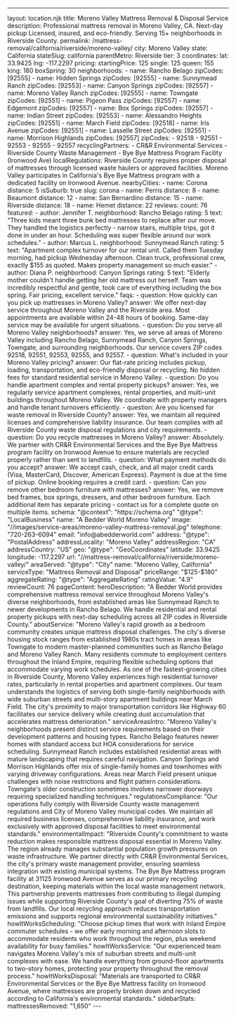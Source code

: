 ---
layout: location.njk
title: Moreno Valley Mattress Removal & Disposal Service
description: Professional mattress removal in Moreno Valley, CA. Next-day pickup Licensed, insured, and eco-friendly. Serving 15+ neighborhoods in Riverside County.
permalink: /mattress-removal/california/riverside/moreno-valley/
city: Moreno Valley state: California stateSlug: california parentMetro: Riverside tier: 3 coordinates: lat: 33.9425 lng: -117.2297 pricing: startingPrice: 125 single: 125 queen: 155 king: 180 boxSpring: 30 neighborhoods: - name: Rancho Belago zipCodes: [92555] - name: Hidden Springs zipCodes: [92555] - name: Sunnymead Ranch zipCodes: [92553] - name: Canyon Springs zipCodes: [92557] - name: Moreno Valley Ranch zipCodes: [92555] - name: Towngate zipCodes: [92551] - name: Pigeon Pass zipCodes: [92557] - name: Edgemont zipCodes: [92557] - name: Box Springs zipCodes: [92557] - name: Indian Street zipCodes: [92553] - name: Alessandro Heights zipCodes: [92551] - name: March Field zipCodes: [92518] - name: Iris Avenue zipCodes: [92551] - name: Lasselle Street zipCodes: [92551] - name: Morrison Highlands zipCodes: [92557] zipCodes: - 92518 - 92551 - 92553 - 92555 - 92557 recyclingPartners: - CR&R Environmental Services - Riverside County Waste Management - Bye Bye Mattress Program Facility (Ironwood Ave) localRegulations: Riverside County requires proper disposal of mattresses through licensed waste haulers or approved facilities. Moreno Valley participates in California's Bye Bye Mattress program with a dedicated facility on Ironwood Avenue. nearbyCities: - name: Corona distance: 5 isSuburb: true slug: corona - name: Perris distance: 8 - name: Beaumont distance: 12 - name: San Bernardino distance: 15 - name: Riverside distance: 18 - name: Hemet distance: 22 reviews: count: 76 featured: - author: Jennifer T. neighborhood: Rancho Belago rating: 5 text: "Three kids meant three bunk bed mattresses to replace after our move. They handled the logistics perfectly - narrow stairs, multiple trips, got it done in under an hour. Scheduling was super flexible around our work schedules." - author: Marcus L. neighborhood: Sunnymead Ranch rating: 5 text: "Apartment complex turnover for our rental unit. Called them Tuesday morning, had pickup Wednesday afternoon. Clean truck, professional crew, exactly $155 as quoted. Makes property management so much easier." - author: Diana P. neighborhood: Canyon Springs rating: 5 text: "Elderly mother couldn't handle getting her old mattress out herself. Team was incredibly respectful and gentle, took care of everything including the box spring. Fair pricing, excellent service." faqs: - question: How quickly can you pick up mattresses in Moreno Valley? answer: We offer next-day service throughout Moreno Valley and the Riverside area. Most appointments are available within 24-48 hours of booking. Same-day service may be available for urgent situations. - question: Do you serve all Moreno Valley neighborhoods? answer: Yes, we serve all areas of Moreno Valley including Rancho Belago, Sunnymead Ranch, Canyon Springs, Towngate, and surrounding neighborhoods. Our service covers ZIP codes 92518, 92551, 92553, 92555, and 92557. - question: What's included in your Moreno Valley pricing? answer: Our flat-rate pricing includes pickup, loading, transportation, and eco-friendly disposal or recycling. No hidden fees for standard residential service in Moreno Valley. - question: Do you handle apartment complex and rental property pickups? answer: Yes, we regularly service apartment complexes, rental properties, and multi-unit buildings throughout Moreno Valley. We coordinate with property managers and handle tenant turnovers efficiently. - question: Are you licensed for waste removal in Riverside County? answer: Yes, we maintain all required licenses and comprehensive liability insurance. Our team complies with all Riverside County waste disposal regulations and city requirements. - question: Do you recycle mattresses in Moreno Valley? answer: Absolutely. We partner with CR&R Environmental Services and the Bye Bye Mattress program facility on Ironwood Avenue to ensure materials are recycled properly rather than sent to landfills. - question: What payment methods do you accept? answer: We accept cash, check, and all major credit cards (Visa, MasterCard, Discover, American Express). Payment is due at the time of pickup. Online booking requires a credit card. - question: Can you remove other bedroom furniture with mattresses? answer: Yes, we remove bed frames, box springs, dressers, and other bedroom furniture. Each additional item has separate pricing - contact us for a complete quote on multiple items. schema: "@context": "https://schema.org" "@type": "LocalBusiness" name: "A Bedder World Moreno Valley" image: "//images/service-areas/moreno-valley-mattress-removal.jpg" telephone: "720-263-6094" email: "info@abedderworld.com" address: "@type": "PostalAddress" addressLocality: "Moreno Valley" addressRegion: "CA" addressCountry: "US" geo: "@type": "GeoCoordinates" latitude: 33.9425 longitude: -117.2297 url: "//mattress-removal/california/riverside/moreno-valley/" areaServed: "@type": "City" name: "Moreno Valley, California" serviceType: "Mattress Removal and Disposal" priceRange: "$125-$180" aggregateRating: "@type": "AggregateRating" ratingValue: "4.9" reviewCount: 76 pageContent: heroDescription: "A Bedder World provides comprehensive mattress removal service throughout Moreno Valley's diverse neighborhoods, from established areas like Sunnymead Ranch to newer developments in Rancho Belago. We handle residential and rental property pickups with next-day scheduling across all ZIP codes in Riverside County." aboutService: "Moreno Valley's rapid growth as a bedroom community creates unique mattress disposal challenges. The city's diverse housing stock ranges from established 1980s tract homes in areas like Towngate to modern master-planned communities such as Rancho Belago and Moreno Valley Ranch. Many residents commute to employment centers throughout the Inland Empire, requiring flexible scheduling options that accommodate varying work schedules. As one of the fastest-growing cities in Riverside County, Moreno Valley experiences high residential turnover rates, particularly in rental properties and apartment complexes. Our team understands the logistics of serving both single-family neighborhoods with wide suburban streets and multi-story apartment buildings near March Field. The city's proximity to major transportation corridors like Highway 60 facilitates our service delivery while creating dust accumulation that accelerates mattress deterioration." serviceAreasIntro: "Moreno Valley's neighborhoods present distinct service requirements based on their development patterns and housing types. Rancho Belago features newer homes with standard access but HOA considerations for service scheduling. Sunnymead Ranch includes established residential areas with mature landscaping that requires careful navigation. Canyon Springs and Morrison Highlands offer mix of single-family homes and townhomes with varying driveway configurations. Areas near March Field present unique challenges with noise restrictions and flight pattern considerations. Towngate's older construction sometimes involves narrower doorways requiring specialized handling techniques." regulationsCompliance: "Our operations fully comply with Riverside County waste management regulations and City of Moreno Valley municipal codes. We maintain all required business licenses, comprehensive liability insurance, and work exclusively with approved disposal facilities to meet environmental standards." environmentalImpact: "Riverside County's commitment to waste reduction makes responsible mattress disposal essential in Moreno Valley. The region already manages substantial population growth pressures on waste infrastructure. We partner directly with CR&R Environmental Services, the city's primary waste management provider, ensuring seamless integration with existing municipal systems. The Bye Bye Mattress program facility at 31125 Ironwood Avenue serves as our primary recycling destination, keeping materials within the local waste management network. This partnership prevents mattresses from contributing to illegal dumping issues while supporting Riverside County's goal of diverting 75% of waste from landfills. Our local recycling approach reduces transportation emissions and supports regional environmental sustainability initiatives." howItWorksScheduling: "Choose pickup times that work with Inland Empire commuter schedules - we offer early morning and afternoon slots to accommodate residents who work throughout the region, plus weekend availability for busy families." howItWorksService: "Our experienced team navigates Moreno Valley's mix of suburban streets and multi-unit complexes with ease. We handle everything from ground-floor apartments to two-story homes, protecting your property throughout the removal process." howItWorksDisposal: "Materials are transported to CR&R Environmental Services or the Bye Bye Mattress facility on Ironwood Avenue, where mattresses are properly broken down and recycled according to California's environmental standards." sidebarStats: mattressesRemoved: "1,650" ---